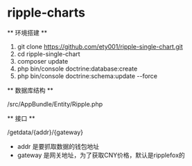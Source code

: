 ripple-charts
=============

** 环境搭建 **

1. git clone https://github.com/ety001/ripple-single-chart.git
2. cd ripple-single-chart
3. composer update
4. php bin/console doctrine:database:create
5. php bin/console doctrine:schema:update --force

** 数据库结构 **

/src/AppBundle/Entity/Ripple.php

** 接口 **

/getdata/{addr}/{gateway}

* addr 是要抓取数据的钱包地址
* gateway 是网关地址，为了获取CNY价格，默认是ripplefox的